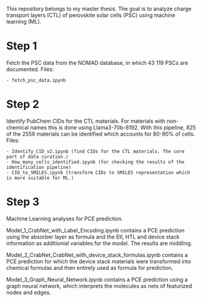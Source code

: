 This repository belongs to my master thesis. The goal is to analyze charge transport layers (CTL) of perovskite solar cells (PSC) using machine learning (ML).

# Step 1 
Fetch the PSC data from the NOMAD database, in which 43 119 PSCs are documented.
Files:
    
    - fetch_psc_data.ipynb

# Step 2 
Identify PubChem CIDs for the CTL materials. For materials with non-chemical names this is done using Llama3-70b-8192. With this pipeline, 825 of the 2559 materials can be identified which accounts for
80-90% of cells.
Files:

    - Identify_CID_v2.ipynb (find CIDs for the CTL materials. The core part of data curation.)
    - How_many_cells_identified.ipynb (for checking the results of the identification pipeline)
    - CID_to_SMILES.ipynb (transform CIDs to SMILES representation which is more suitable for ML.)

# Step 3 
Machine Learning analyses for PCE prediction.

Model_1_CrabNet_with_Label_Encoding.ipynb contains a PCE prediction using the absorber layer as formula and the Etl, HTL and device stack information as additionial variables for the model. The results are middling.

Model_2_CrabNet_CrabNet_with_device_stack_formulas.ipynb contains a PCE prediction for which the device stack materials were transformed into chemical formulas and then entirely used as formula for prediction.

Model_3_Graph_Neural_Network.ipynb contains a PCE prediction using a graph neural network, which interprets the molecules as nets of featurized nodes and edges.


